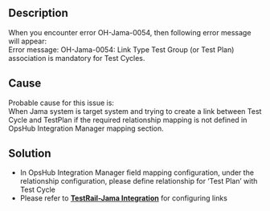 ## Description

When you encounter error OH-Jama-0054, then following error message will appear:  
Error message: OH-Jama-0054: Link Type Test Group (or Test Plan) association is mandatory for Test Cycles.

## Cause

Probable cause for this issue is:  
When Jama system is target system and trying to create a link between Test Cycle and TestPlan if the required relationship mapping is not defined in OpsHub Integration Manager mapping section.

## Solution

- In OpsHub Integration Manager field mapping configuration, under the relationship configuration, please define relationship for ‘Test Plan’ with Test Cycle  
- Please refer to [**TestRail-Jama Integration**](../../../../knowledge-resources/integration-combination-examples/jama-tr-integration.md) for configuring links


